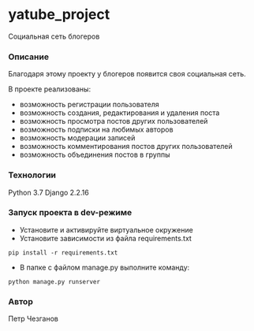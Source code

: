 ﻿# yatube_project
Социальная сеть блогеров

### Описание
Благодаря этому проекту у блогеров появится своя социальная сеть.

В проекте реализованы:
  - возможность регистрации пользователя
  - возможность создания, редактирования и удаления поста
  - возможность просмотра постов других пользователей
  - возможность подписки на любимых авторов
  - возможность модерации записей
  - возможность комментирования постов других пользователей
  - возможность объединения постов в группы

### Технологии
Python 3.7
Django 2.2.16

### Запуск проекта в dev-режиме
- Установите и активируйте виртуальное окружение
- Установите зависимости из файла requirements.txt
```
pip install -r requirements.txt
``` 
- В папке с файлом manage.py выполните команду:
```
python manage.py runserver
```
### Автор
Петр Чезганов

